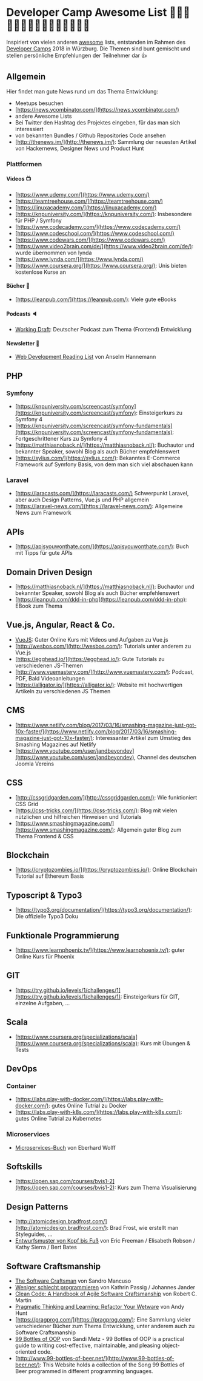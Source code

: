 # Developer Camp Awesome List 👩🏿‍💻👨🏾‍💻👩🏼‍💻👨🏽‍💻👩🏻‍💻

Inspiriert von vielen anderen [awesome](https://github.com/sindresorhus/awesome) lists, entstanden im Rahmen des [Developer Camps](https://developercamp.io/) 2018 in Würzburg. Die Themen sind bunt gemischt und stellen persönliche Empfehlungen der Teilnehmer dar :+1:

## Allgemein

Hier findet man gute News rund um das Thema Entwicklung:

- Meetups besuchen
- [https://news.ycombinator.com/](https://news.ycombinator.com/)
- andere Awesome Lists
- Bei Twitter den Hashtag des Projektes eingeben, für das man sich interessiert
- von bekannten Bundles / Github Repositories Code ansehen
- [http://thenews.im/](http://thenews.im/): Sammlung der neuesten Artikel von Hackernews, Designer News und Product Hunt

### Plattformen

#### Videos :tv:

- [https://www.udemy.com/](https://www.udemy.com/)
- [https://teamtreehouse.com/](https://teamtreehouse.com/)
- [https://linuxacademy.com/](https://linuxacademy.com/)
- [https://knpuniversity.com/](https://knpuniversity.com/): Insbesondere für PHP / Symfony
- [https://www.codecademy.com/](https://www.codecademy.com/)
- [https://www.codeschool.com/](https://www.codeschool.com/)
- [https://www.codewars.com/](https://www.codewars.com/)
- [https://www.video2brain.com/de/](https://www.video2brain.com/de/): wurde übernommen von lynda
- [https://www.lynda.com/](https://www.lynda.com/)
- [https://www.coursera.org/](https://www.coursera.org/): Unis bieten kostenlose Kurse an

#### Bücher :ledger:

- [https://leanpub.com/](https://leanpub.com/): Viele gute eBooks

#### Podcasts :speaker:

- [Working Draft](http://workingdraft.de/): Deutscher Podcast zum Thema (Frontend) Entwicklung

#### Newsletter :love_letter:

- [Web Development Reading List](https://wdrl.info/) von Anselm Hannemann

## PHP

### Symfony

- [https://knpuniversity.com/screencast/symfony](https://knpuniversity.com/screencast/symfony): Einsteigerkurs zu Symfony 4
- [https://knpuniversity.com/screencast/symfony-fundamentals](https://knpuniversity.com/screencast/symfony-fundamentals): Fortgeschrittener Kurs zu Symfony 4
- [https://matthiasnoback.nl/](https://matthiasnoback.nl/): Buchautor und bekannter Speaker, sowohl Blog als auch Bücher empfehlenswert
- [https://sylius.com/](https://sylius.com/): Bekanntes E-Commerce Framework auf Symfony Basis, von dem man sich viel abschauen kann

### Laravel

- [https://laracasts.com/](https://laracasts.com/) Schwerpunkt Laravel, aber auch Design Patterns, Vue.js und PHP allgemein
- [https://laravel-news.com/](https://laravel-news.com/): Allgemeine News zum Framework

## APIs

- [https://apisyouwonthate.com/](https://apisyouwonthate.com/): Buch mit Tipps für gute APIs

## Domain Driven Design

- [https://matthiasnoback.nl/](https://matthiasnoback.nl/): Buchautor und bekannter Speaker, sowohl Blog als auch Bücher empfehlenswert
- [https://leanpub.com/ddd-in-php](https://leanpub.com/ddd-in-php): EBook zum Thema

## Vue.js, Angular, React & Co.

- [VueJS](https://www.udemy.com/vuejs-2-the-complete-guide/learn/v4/overview): Guter Online Kurs mit Videos und Aufgaben zu Vue.js
- [http://wesbos.com/](http://wesbos.com/): Tutorials unter anderem zu Vue.js 
- [https://egghead.io/](https://egghead.io/): Gute Tutorials zu verschiedenen JS-Themen
- [http://www.vuemastery.com/](http://www.vuemastery.com/): Podcast, PDF, Bald Videoanleitungen
- [https://alligator.io/](https://alligator.io/): Website mit hochwertigen Artikeln zu verschiedenen JS Themen

## CMS

- [https://www.netlify.com/blog/2017/03/16/smashing-magazine-just-got-10x-faster/](https://www.netlify.com/blog/2017/03/16/smashing-magazine-just-got-10x-faster/): Interessanter Artikel zum Umstieg des Smashing Magazines auf Netlify
- [https://www.youtube.com/user/jandbeyondev](https://www.youtube.com/user/jandbeyondev), Channel des deutschen Joomla Vereins

## CSS

- [http://cssgridgarden.com/](http://cssgridgarden.com/): Wie funktioniert CSS Grid
- [https://css-tricks.com/](https://css-tricks.com/): Blog mit vielen nützlichen und hilfreichen Hinweisen und Tutorials
- [https://www.smashingmagazine.com/](https://www.smashingmagazine.com/): Allgemein guter Blog zum Thema Frontend & CSS

## Blockchain

- [https://cryptozombies.io/](https://cryptozombies.io/): Online Blockchain Tutorial auf Ethereum Basis

## Typoscript & Typo3

- [https://typo3.org/documentation/](https://typo3.org/documentation/): Die offizielle Typo3 Doku

## Funktionale Programmierung

- [https://www.learnphoenix.tv/](https://www.learnphoenix.tv/): guter Online Kurs für Phoenix

## GIT

- [https://try.github.io/levels/1/challenges/1](https://try.github.io/levels/1/challenges/1): Einsteigerkurs für GIT, einzelne Aufgaben, ...

## Scala

- [https://www.coursera.org/specializations/scala](https://www.coursera.org/specializations/scala): Kurs mit Übungen & Tests

## DevOps

### Container

- [https://labs.play-with-docker.com/](https://labs.play-with-docker.com/): gutes Online Tutrial zu Docker
- [https://labs.play-with-k8s.com/](https://labs.play-with-k8s.com/): gutes Online Tutrial zu Kubernetes

### Microservices

- [Microservices-Buch](http://microservices-buch.de/) von Eberhard Wolff

## Softskills

- [https://open.sap.com/courses/bvis1-2](https://open.sap.com/courses/bvis1-2): Kurs zum Thema Visualisierung

## Design Patterns

- [http://atomicdesign.bradfrost.com/](http://atomicdesign.bradfrost.com/): Brad Frost, wie erstellt man Styleguides, ...
- [Entwurfsmuster von Kopf bis Fuß](https://www.oreilly.de/buecher/120017/9783955619862-entwurfsmuster-von-kopf-bis-fu%C3%9F.html) von Eric Freeman / Elisabeth Robson / Kathy Sierra / Bert Bates


## Software Craftsmanship

- [The Software Craftsman](https://www.hugendubel.de/de/buch/sandro_mancuso-the_software_craftsman-23058024-produkt-details.html) von Sandro Mancuso
- [Weniger schlecht programmieren](https://www.oreilly.de/buecher/120174/9783897215672-weniger-schlecht-programmieren.html) von Kathrin Passig / Johannes Jander
- [Clean Code: A Handbook of Agile Software Craftsmanship](https://www.hugendubel.de/de/buch/robert_c_martin_james_o_coplien-clean_code-7442113-produkt-details.html?searchId=2081693598) von Robert C. Martin
- [Pragmatic Thinking and Learning: Refactor Your Wetware](https://www.thalia.de/shop/home/suchartikel/pragmatic_thinking_and_learning/andy_hunt/EAN9781934356050/ID15440131.html) von Andy Hunt
- [https://pragprog.com/](https://pragprog.com/): Eine Sammlung vieler verschiedener Bücher zum Thema Entwicklung, unter anderem auch zu Software Craftsmanship
- [99 Bottles of OOP](https://www.sandimetz.com/99bottles/) von Sandi Metz - 99 Bottles of OOP is a practical guide to writing cost-effective, maintainable, and pleasing object-oriented code. 
- [http://www.99-bottles-of-beer.net/](http://www.99-bottles-of-beer.net/): This Website holds a collection of the Song 99 Bottles of Beer programmed in different programming languages. 
